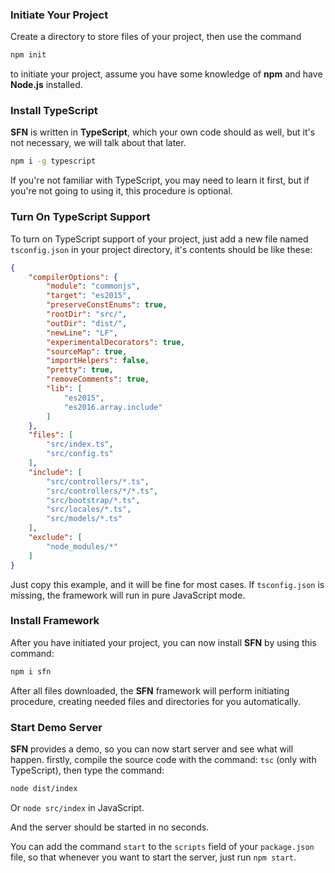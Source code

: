 ### Initiate Your Project

Create a directory to store files of your project, then use the command

```sh
npm init
```

to initiate your project, assume you have some knowledge of **npm** and have 
**Node.js** installed.

### Install TypeScript

**SFN** is written in **TypeScript**, which your own code should as well, 
but it's not necessary, we will talk about that later.

```sh
npm i -g typescript
```

If you're not familiar with TypeScript, you may need to learn it first, but 
if you're not going to using it, this procedure is optional.

### Turn On TypeScript Support

To turn on TypeScript support of your project, just add a new file named 
`tsconfig.json` in your project directory, it's contents should be like these:

```json
{
    "compilerOptions": {
        "module": "commonjs",
        "target": "es2015",
        "preserveConstEnums": true,
        "rootDir": "src/",
        "outDir": "dist/",
        "newLine": "LF",
        "experimentalDecorators": true,
        "sourceMap": true,
        "importHelpers": false,
        "pretty": true,
        "removeComments": true,
        "lib": [
            "es2015",
            "es2016.array.include"
        ]
    },
    "files": [
        "src/index.ts",
        "src/config.ts"
    ],
    "include": [
        "src/controllers/*.ts",
        "src/controllers/*/*.ts",
        "src/bootstrap/*.ts",
        "src/locales/*.ts",
        "src/models/*.ts"
    ],
    "exclude": [
        "node_modules/*"
    ]
}
```

Just copy this example, and it will be fine for most cases. If `tsconfig.json`
is missing, the framework will run in pure JavaScript mode.

### Install Framework

After you have initiated your project, you can now install **SFN** by using 
this command:

```sh
npm i sfn
```

After all files downloaded, the **SFN** framework will perform initiating 
procedure, creating needed files and directories for you automatically.

### Start Demo Server

**SFN** provides a demo, so you can now start server and see what will happen.
firstly, compile the source code with the command: `tsc` (only with 
TypeScript), then type the command:

```sh
node dist/index
```

Or `node src/index` in JavaScript.

And the server should be started in no seconds.

You can add the command `start` to the `scripts` field of your `package.json` 
file, so that whenever you want to start the server, just run `npm start`.